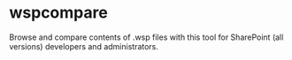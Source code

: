 # wspcompare
Browse and compare contents of .wsp files with this tool for SharePoint (all versions) developers and administrators.

